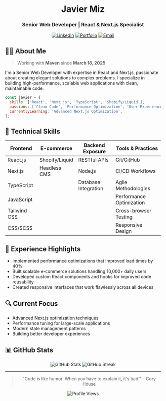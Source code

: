 <div align="center">
  
# Javier Miz

### Senior Web Developer | React & Next.js Specialist

[![LinkedIn](https://img.shields.io/badge/LinkedIn-0077B5?style=for-the-badge&logo=linkedin&logoColor=white)](https://linkedin.com/)
[![Portfolio](https://img.shields.io/badge/Portfolio-000000?style=for-the-badge&logo=vercel&logoColor=white)](https://yourwebsite.com)
[![Email](https://img.shields.io/badge/Email-D14836?style=for-the-badge&logo=gmail&logoColor=white)](mailto:your.email@example.com)

</div>

## 👨‍💻 About Me

> Working with **Maven** since **March 18, 2025**

I'm a Senior Web Developer with expertise in React and Next.js, passionate about creating elegant solutions to complex problems. I specialize in building high-performance, scalable web applications with clean, maintainable code.

```javascript
const javier = {
  skills: ['React', 'Next.js', 'TypeScript', 'Shopify/Liquid'],
  passions: ['Clean Code', 'Performance Optimization', 'User Experience'],
  currentlyLearning: 'Advanced Next.js Optimization',
};
```

## 🚀 Technical Skills

<div align="center">

| Frontend | E-commerce | Backend Exposure | Tools & Practices |
|----------|------------|------------------|-------------------|
| React.js | Shopify/Liquid | RESTful APIs | Git/GitHub |
| Next.js | Headless CMS | Node.js | CI/CD Workflows |
| TypeScript | | Database Integration | Agile Methodologies |
| JavaScript | | | Performance Optimization |
| Tailwind CSS | | | Cross-browser Testing |
| CSS/SCSS | | | Responsive Design |

</div>

## 💼 Experience Highlights

- Implemented performance optimizations that improved load times by 40%
- Built scalable e-commerce solutions handling 10,000+ daily users
- Developed custom React components and hooks for improved code reusability
- Created responsive interfaces that work flawlessly across all devices

## 🔍 Current Focus

- Advanced Next.js optimization techniques
- Performance tuning for large-scale applications
- Modern state management patterns
- Building better developer experiences

## 📊 GitHub Stats

<div align="center">
  <img src="https://github-readme-stats.vercel.app/api?username=Javiermizmaven&show_icons=true&theme=tokyonight" alt="GitHub Stats" />
  <img src="https://github-readme-streak-stats.herokuapp.com/?user=Javiermizmaven&theme=tokyonight" alt="GitHub Streak" />
</div>

---

<div align="center">
  
> "Code is like humor. When you have to explain it, it's bad." – Cory House

<img src="https://komarev.com/ghpvc/?username=Javiermizmaven&color=blueviolet" alt="Profile Views" />

</div>

